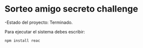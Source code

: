 <h1>Sorteo amigo secreto challenge</h1>


-Estado del proyecto: Terminado.

Para ejecutar el sistema debes escribir:

```npm install reac```
